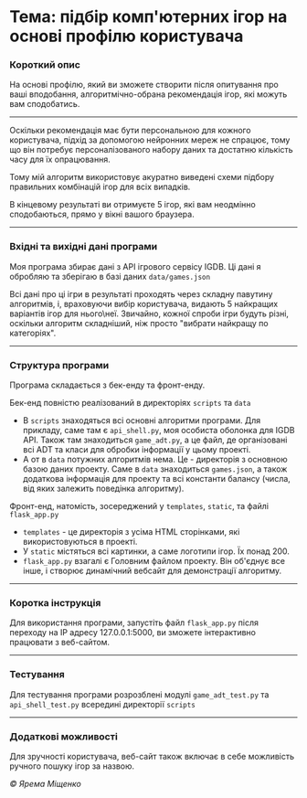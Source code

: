 # Тема: підбір комп'ютерних ігор на основі профілю користувача

### Короткий опис
 На основі профілю, який ви зможете створити після
 опитування про ваші вподобання, алгоритмічно-обрана рекомендація ігор, які можуть вам сподобатись.
  
---

 Оскільки рекомендація має бути персональною для кожного користувача, підхід за допомогою нейронних мереж не спрацює,
 тому що він потребує персоналізованого набору даних та достатню кількість часу для їх опрацювання.
 
 Тому мій алгоритм використовує акуратно виведені схеми підбору правильних комбінацій ігор для всіх випадків.
 
 В кінцевому результаті ви отримуєте 5 ігор, які вам неодмінно сподобаються, прямо у вікні вашого браузера.
 
---

### Вхідні та вихідні дані програми
Моя програма збирає дані з API ігрового сервісу IGDB. Ці дані я обробляю та зберігаю в базі даних ```data/games.json```

Всі дані про ці ігри в результаті проходять через складну павутину алгоритмів, і, враховуючи вибір користувача,
видають 5 найкращих варіантів ігор для нього\неї. Звичайно, кожної спроби ігри будуть різні, оскільки алгоритм
складніший, ніж просто "вибрати найкращу по категоріях".
 
---

### Структура програми
Програма складається з бек-енду та фронт-енду.

Бек-енд повністю реалізований в директоріях `scripts` та `data`
- В `scripts` знаходяться всі основні алгоритми програми. Для прикладу, саме там є `api_shell.py`, моя особиста
оболонка для IGDB API. Також там знаходиться `game_adt.py`, а це файл, де організовані всі ADT та класи для
обробки інформації у цьому проекті.
- А от в `data` потужних алгоритмів нема. Це - директорія з основною базою даних проекту.
Саме в `data` знаходиться `games.json`, а також додаткова інформація для проекту та всі константи балансу
(числа, від яких залежить поведінка алгоритму).

Фронт-енд, натомість, зосереджений у `templates`, `static`, та файлі `flask_app.py`
- `templates` - це директорія з усіма HTML сторінками, які використовуються в проекті.
- У `static` містяться всі картинки, а саме логотипи ігор. Їх понад 200.
- `flask_app.py` взагалі є Головним файлом проекту. Він об'єднує все інше, і створює динамічний вебсайт
для демонстрації алгоритму.

 
---

### Коротка інструкція

Для використання програми, запустіть файл `flask_app.py`
після переходу на IP адресу 127.0.0.1:5000, ви зможете інтерактивно працювати з веб-сайтом.
 
---

### Тестування

Для тестування програми розрозблені модулі `game_adt_test.py` та `api_shell_test.py` всередині директорії `scripts`
 
---

### Додаткові можливості

Для зручності користувача, веб-сайт також включає в себе можливість ручного пошуку ігор за назвою.


_© Ярема Міщенко_